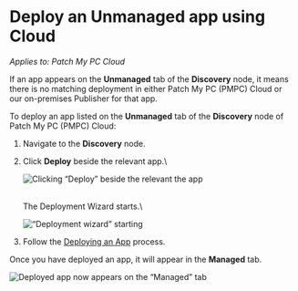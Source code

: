 # Deploy an Unmanaged app using Cloud

_Applies to: Patch My PC Cloud_

If an app appears on the **Unmanaged** tab of the **Discovery** node, it means there is no matching deployment in either Patch My PC (PMPC) Cloud or our on-premises Publisher for that app.

To deploy an app listed on the **Unmanaged** tab of the **Discovery** node of Patch My PC (PMPC) Cloud:

1. Navigate to the **Discovery** node.
2.  Click **Deploy** beside the relevant app.\\

    ![Clicking “Deploy” beside the relevant the app](../../.gitbook/assets/image-\(417\).png)

    \
    The Deployment Wizard starts.\\

    ![“Deployment wizard” starting](../../.gitbook/assets/image-\(533\).png)
3. Follow the [Deploying an App](../cloud-deployments/deploying-an-app-using-cloud/) process.

Once you have deployed an app, it will appear in the **Managed** tab.

![Deployed app now appears on the “Managed” tab](../../.gitbook/assets/image-\(418\).png)
